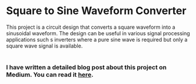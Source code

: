 # Square to Sine Waveform Converter
This project is a circuit design that converts a square waveform into a sinusoidal waveform. The design can be useful in various signal processing applications such s inverters where a pure sine wave is required but only a square wave signal is available.
<br/>
<br/>

### I have written a detailed blog post about this project on Medium. You can read it [here](https://medium.com/your-article-link).
